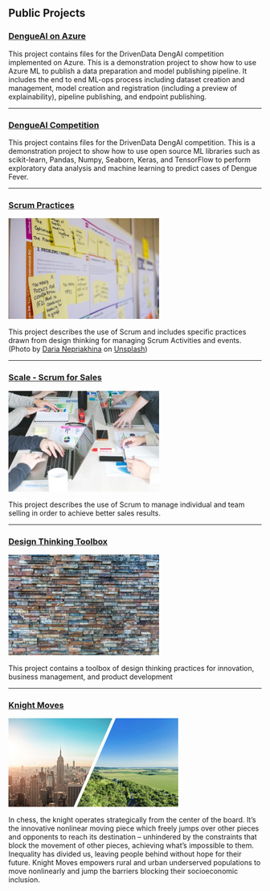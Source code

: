 ## Public Projects
### **[DengueAI on Azure](https://github.com/200Meters/DengAI-AzureML)**

This project contains files for the DrivenData DengAI competition implemented on Azure. This is a demonstration project to show how to use Azure ML to publish a data preparation and model publishing pipeline. It includes the end to end ML-ops process including dataset creation and management, model creation and registration (including a preview of explainability), pipeline publishing, and endpoint publishing.   
* * *
### **[DengueAI Competition](https://github.com/200Meters/DengAI-Pub)**

This project contains files for the DrivenData DengAI competition. This is a demonstration project to show how to use open source ML libraries such as scikit-learn, Pandas, Numpy,  Seaborn, Keras, and TensorFlow to perform exploratory data analysis and machine learning to predict cases of Dengue Fever. 
* * *

### **[Scrum Practices](https://github.com/200Meters/Scrum-Practices/wiki)**
![Scrum](/assets/daria-nepriakhina-zoCDWPuiRuA-unsplash.jpg)

This project describes the use of Scrum and includes specific practices drawn from design thinking for managing Scrum Activities and events.
(<span>Photo by <a href="https://unsplash.com/@epicantus?utm_source=unsplash&amp;utm_medium=referral&amp;utm_content=creditCopyText">Daria Nepriakhina</a> on <a href="https://unsplash.com/s/photos/agile?utm_source=unsplash&amp;utm_medium=referral&amp;utm_content=creditCopyText">Unsplash</a></span>)
* * *
### **[Scale - Scrum for Sales](https://github.com/200Meters/Sales-Scrum/wiki)**
![Scale](/assets/team-sales-business-meeting.jpg)

This project describes the use of Scrum to manage individual and team selling in order to achieve better sales results.
* * *
### **[Design Thinking Toolbox](https://github.com/200Meters/DesignThinkingToolbox/wiki)**
![design-thinking](/assets/design.jpg)

This project contains a toolbox of design thinking practices for innovation, business management, and product development
* * *
### **[Knight Moves](https://github.com/200Meters/KnightMoves/wiki)**
![urban-rural](/assets/urban-suburban.png)

In chess, the knight operates strategically from the center of the board. It’s the innovative nonlinear moving piece which freely jumps over other pieces and opponents to reach its destination – unhindered by the constraints that block the movement of other pieces, achieving what’s impossible to them. Inequality has divided us, leaving people behind without hope for their future. Knight Moves empowers rural and urban underserved populations to move nonlinearly and jump the barriers blocking their socioeconomic inclusion.
